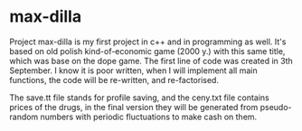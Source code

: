 # max-dilla
Project max-dilla is my first project in c++ and in programming as well. It's based on old polish kind-of-economic
game (2000 y.) with this same title, which was base on the dope game. The first line of code was created in 3th September.
I know it is poor written, when I will implement all main functions, the code will be re-written, and re-factorised.

The save.tt file stands for profile saving, and the ceny.txt file contains prices of the drugs, in the final version they 
will be generated from pseudo-random numbers with periodic fluctuations to make cash on them.
